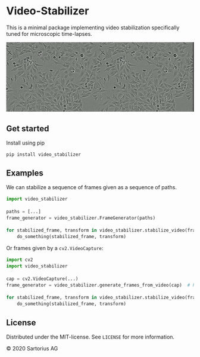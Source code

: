 # Video-Stabilizer

This is a minimal package implementing video stabilization specifically tuned for microscopic time-lapses.

![Example of stabilized video](img/example.gif)

## Get started

Install using pip
```
pip install video_stabilizer
```

## Examples

We can stabilize a sequence of frames given as a sequence of paths.

```python
import video_stabilizer

paths = [...] 
frame_generator = video_stabilizer.FrameGenerator(paths)

for stabilized_frame, transform in video_stabilizer.stabilize_video(frame_generator):
    do_something(stabilized_frame, transform)
```

Or frames given by a `cv2.VideoCapture`:

```python
import cv2
import video_stabilizer

cap = cv2.VideoCapture(...)
frame_generator = video_stabilizer.generate_frames_from_video(cap)  # Ph stands for phase-images

for stabilized_frame, transform in video_stabilizer.stabilize_video(frame_generator):
    do_something(stabilized_frame, transform)
```

## License

Distributed under the MIT-license. See `LICENSE` for more information.

&copy;	 2020 Sartorius AG